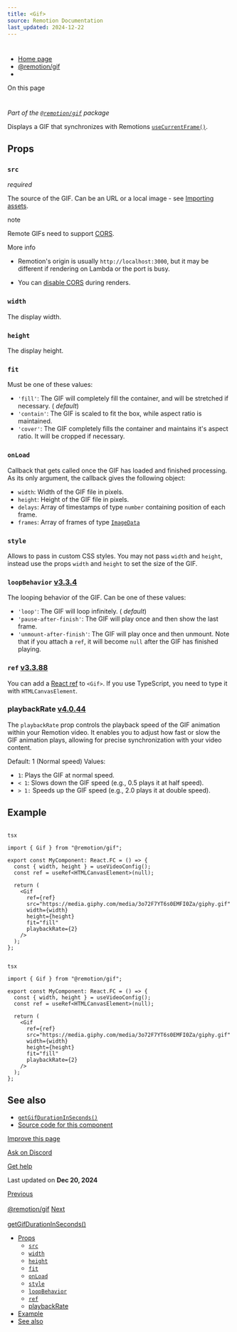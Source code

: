 ```yaml
---
title: <Gif>
source: Remotion Documentation
last_updated: 2024-12-22
---
```


# <Gif>

- [Home page](/)
- [@remotion/gif](/docs/gif/)
- <Gif>

On this page

# <Gif>

_Part of the [`@remotion/gif`](/docs/gif) package_

Displays a GIF that synchronizes with Remotions [`useCurrentFrame()`](/docs/use-current-frame).

## Props [​](\#props "Direct link to Props")

### `src` [​](\#src "Direct link to src")

_required_

The source of the GIF. Can be an URL or a local image - see [Importing assets](/docs/assets).

note

Remote GIFs need to support [CORS](https://developer.mozilla.org/en-US/docs/Web/HTTP/CORS).

More info

- Remotion's origin is usually `http://localhost:3000`, but it may be different if rendering on Lambda or the port is busy.

- You can [disable CORS](/docs/chromium-flags#--disable-web-security) during renders.

### `width` [​](\#width "Direct link to width")

The display width.

### `height` [​](\#height "Direct link to height")

The display height.

### `fit` [​](\#fit "Direct link to fit")

Must be one of these values:

- `'fill'`: The GIF will completely fill the container, and will be stretched if necessary. ( _default_)
- `'contain'`: The GIF is scaled to fit the box, while aspect ratio is maintained.
- `'cover'`: The GIF completely fills the container and maintains it's aspect ratio. It will be cropped if necessary.

### `onLoad` [​](\#onload "Direct link to onload")

Callback that gets called once the GIF has loaded and finished processing. As its only argument, the callback gives the following object:

- `width`: Width of the GIF file in pixels.
- `height`: Height of the GIF file in pixels.
- `delays`: Array of timestamps of type `number` containing position of each frame.
- `frames`: Array of frames of type [`ImageData`](https://developer.mozilla.org/en-US/docs/Web/API/ImageData)

### `style` [​](\#style "Direct link to style")

Allows to pass in custom CSS styles. You may not pass `width` and `height`, instead use the props `width` and `height` to set the size of the GIF.

### `loopBehavior` [v3.3.4](https://github.com/remotion-dev/remotion/releases/v3.3.4) [​](\#loopbehavior "Direct link to loopbehavior")

The looping behavior of the GIF. Can be one of these values:

- `'loop'`: The GIF will loop infinitely. ( _default_)
- `'pause-after-finish'`: The GIF will play once and then show the last frame.
- `'unmount-after-finish'`: The GIF will play once and then unmount. Note that if you attach a `ref`, it will become `null` after the GIF has finished playing.

### `ref` [v3.3.88](https://github.com/remotion-dev/remotion/releases/v3.3.88) [​](\#ref "Direct link to ref")

You can add a [React ref](https://react.dev/learn/manipulating-the-dom-with-refs) to `<Gif>`. If you use TypeScript, you need to type it with `HTMLCanvasElement`.

### playbackRate [v4.0.44](https://github.com/remotion-dev/remotion/releases/v4.0.44) [​](\#playbackrate "Direct link to playbackrate")

The `playbackRate` prop controls the playback speed of the GIF animation within your Remotion video. It enables you to adjust how fast or slow the GIF animation plays, allowing for precise synchronization with your video content.

Default: 1 (Normal speed)
Values:

- `1`: Plays the GIF at normal speed.
- `< 1`: Slows down the GIF speed (e.g., 0.5 plays it at half speed).
- `> 1:` Speeds up the GIF speed (e.g., 2.0 plays it at double speed).

## Example [​](\#example "Direct link to Example")

```

tsx

import { Gif } from "@remotion/gif";

export const MyComponent: React.FC = () => {
  const { width, height } = useVideoConfig();
  const ref = useRef<HTMLCanvasElement>(null);

  return (
    <Gif
      ref={ref}
      src="https://media.giphy.com/media/3o72F7YT6s0EMFI0Za/giphy.gif"
      width={width}
      height={height}
      fit="fill"
      playbackRate={2}
    />
  );
};
```

```

tsx

import { Gif } from "@remotion/gif";

export const MyComponent: React.FC = () => {
  const { width, height } = useVideoConfig();
  const ref = useRef<HTMLCanvasElement>(null);

  return (
    <Gif
      ref={ref}
      src="https://media.giphy.com/media/3o72F7YT6s0EMFI0Za/giphy.gif"
      width={width}
      height={height}
      fit="fill"
      playbackRate={2}
    />
  );
};
```

## See also [​](\#see-also "Direct link to See also")

- [`getGifDurationInSeconds()`](/docs/gif/get-gif-duration-in-seconds)
- [Source code for this component](https://github.com/remotion-dev/remotion/blob/main/packages/gif/src/Gif.tsx)

[Improve this page](https://github.com/remotion-dev/remotion/edit/main/packages/docs/docs/gif/gif.mdx)

[Ask on Discord](https://remotion.dev/discord)

[Get help](/docs/get-help)

Last updated on **Dec 20, 2024**

[Previous\
\
@remotion/gif](/docs/gif/) [Next\
\
getGifDurationInSeconds()](/docs/gif/get-gif-duration-in-seconds)

- [Props](#props)
  - [`src`](#src)
  - [`width`](#width)
  - [`height`](#height)
  - [`fit`](#fit)
  - [`onLoad`](#onload)
  - [`style`](#style)
  - [`loopBehavior`](#loopbehavior)
  - [`ref`](#ref)
  - [playbackRate](#playbackrate)
- [Example](#example)
- [See also](#see-also)
